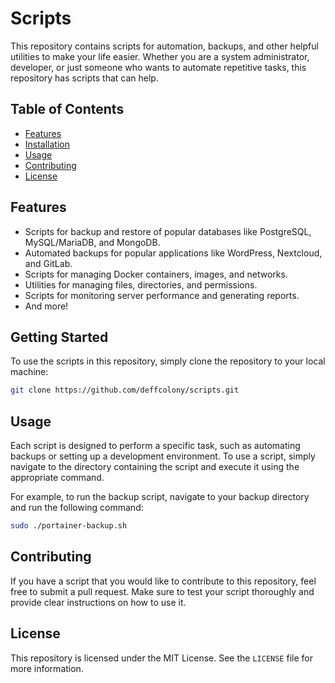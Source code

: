 # Scripts

This repository contains scripts for automation, backups, and other helpful utilities to make your life easier. Whether you are a system administrator, developer, or just someone who wants to automate repetitive tasks, this repository has scripts that can help.

## Table of Contents
- [Features](#Features)
- [Installation](#installation)
- [Usage](#usage)
- [Contributing](#contributing)
- [License](#license)


## Features

- Scripts for backup and restore of popular databases like PostgreSQL, MySQL/MariaDB, and MongoDB.
- Automated backups for popular applications like WordPress, Nextcloud, and GitLab.
- Scripts for managing Docker containers, images, and networks.
- Utilities for managing files, directories, and permissions.
- Scripts for monitoring server performance and generating reports.
- And more!


## Getting Started

To use the scripts in this repository, simply clone the repository to your local machine:


```sh
git clone https://github.com/deffcolony/scripts.git
```


## Usage

Each script is designed to perform a specific task, such as automating backups or setting up a development environment. To use a script, simply navigate to the directory containing the script and execute it using the appropriate command.

For example, to run the backup script, navigate to your backup directory and run the following command:

```sh
sudo ./portainer-backup.sh
```


## Contributing

If you have a script that you would like to contribute to this repository, feel free to submit a pull request. Make sure to test your script thoroughly and provide clear instructions on how to use it.

## License

This repository is licensed under the MIT License. See the `LICENSE` file for more information.


